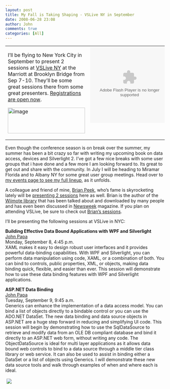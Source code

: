 ```yaml
---
layout: post
title: My Fall is Taking Shaping - VSLive NY in September
date: 2008-06-28 23:08
author: John
comments: true
categories: [All]
---
```

<table border="0"><tbody>     <tr>       <td valign="top">         <p>I’ll be flying to New York City in September to present 2 sessions at <a href="http://vslive.com/2008/newyork/default.aspx">VSLive NY</a> at the Marriott at Brooklyn Bridge from Sep 7-10. They’ll be some great sessions there from some great presenters. <a href="https://center.uoregon.edu/conferences/redmondevents/vslive/vsny08/registration/">Registrations are open now</a>.</p>          <p><a href="/wp-content/uploads/files/media/image/WindowsLiveWriter/MyFallisTakingShapingVSLiveNYinSeptember_14154/image_2.png"><img title="image" style="border-right: 0px; border-top: 0px; border-left: 0px; border-bottom: 0px" height="81" alt="image" src="/wp-content/uploads/files/media/image/WindowsLiveWriter/MyFallisTakingShapingVSLiveNYinSeptember_14154/image_thumb.png" width="244" border="0" /></a> </p>       </td>        <td valign="top"><embed src="http://blip.tv/play/9DYBAA" type="application/x-shockwave-flash" width="250" height="240" allowscriptaccess="always" allowfullscreen="true"></embed> </td>     </tr>   </tbody></table>  <p>Even though the conference season is on break over the summer, my summer has been a bit crazy so far with writing my upcoming book on data access, devices and Silverlight 2. I’ve got a few nice breaks with some user groups that i have done and a few more I am looking forward to. Its great to get out and share with the community. In July I will be heading to Miramar Florida and to Albany NY for some great user group meetings. Head over to <a href="/events">my events page to see my full lineup</a>, as it unfolds.</p>  <p>A colleague and friend of mine, <a href="http://brianpeek.com/blog/">Brian Peek</a>, who’s fame is skyrocketing lately will be <a href="http://brianpeek.com/blog/archive/2008/06/27/vslive-new-york.aspx">presenting 2 sessions</a> here as well. Brian is the author of the <a href="http://www.codeplex.com/WiimoteLib">Wiimote library</a> that has been talked about and downloaded by many people and has even been discussed in <a href="http://www.newsweek.com/id/136381">Newsweek</a> magazine. If you plan on attending VSLive, be sure to check out <a href="http://brianpeek.com/blog/archive/2008/06/27/vslive-new-york.aspx">Brian’s sessions</a>. </p>  <p></p>  <p></p>  <p></p>  <p></p>  <p></p>  <p></p>  <p></p>  <p></p>  <p></p>  <p>I’ll be presenting the following sessions at VSLive in NYC:</p>  <p><strong>Building Effective Data Bound Applications with WPF and Silverlight</strong>     <br /><a href="http://vslive.com/speakers.aspx#papa">John Papa</a>     <br />Monday, September 8, 4:45 p.m.     <br />XAML makes it easy to design robust user interfaces and it provides powerful data-binding capabilities. With WPF and Silverlight, you can perform data manipulation using code, XAML, or a combination of both. You can bind to controls, public properties, XML, or objects, making data binding quick, flexible, and easier than ever. This session will demonstrate how to use these data binding features with WPF and Silverlight applications.</p>  <p><strong>ASP.NET Data Binding</strong>     <br /><a href="http://vslive.com/speakers.aspx#papa">John Papa</a>     <br />Tuesday, September 9, 9:45 a.m.     <br />Generics can enhance the implementation of a data access model. You can bind a list of objects directly to a bindable control or you can use the ADO.NET DataSet. The new data binding and data source objects in ASP.NET are a huge step forward in reducing and simplifying UI code. This session will begin by demonstrating how to use the SqlDataSource to retrieve and modify data from an OLE DB compliant database and bind it directly to an ASP.NET web form, without writing any code. The ObjectDataSource is ideal for multi layer applications as it allows data bound web controls to bind to a data source through a middle tier class library or web service. It can also be used to assist in binding either a DataSet or a list of objects using Generics. I will demonstrate these new data source tools and walk through examples of when and where each is ideal.</p><div class="wlWriterHeaderFooter" style="text-align:left; margin:0px; padding:4px 4px 4px 4px;"><a href="http://www.dotnetkicks.com/kick/?url=/all/my-fall-is-taking-shaping-vslive-ny-in-september/"><img src="http://www.dotnetkicks.com/Services/Images/KickItImageGenerator.ashx?url=/all/my-fall-is-taking-shaping-vslive-ny-in-september/&amp;bgcolor=0080C0&amp;fgcolor=FFFFFF&amp;border=000000&amp;cbgcolor=D4E1ED&amp;cfgcolor=000000" border="0/"></a></div><div class="wlWriterHeaderFooter" style="text-align:left; margin:0px; padding:4px 4px 4px 4px;"><script type="text/javascript">var dzone_url = '/all/my-fall-is-taking-shaping-vslive-ny-in-september/';</script><script type="text/javascript">var dzone_title = 'My Fall is Taking Shaping - VSLive NY in September';</script><script type="text/javascript">var dzone_blurb = 'My Fall is Taking Shaping - VSLive NY in September';</script><script type="text/javascript">var dzone_style = '1';</script><script language="javascript" src="http://widgets.dzone.com/widgets/zoneit.js"></script> </div>

